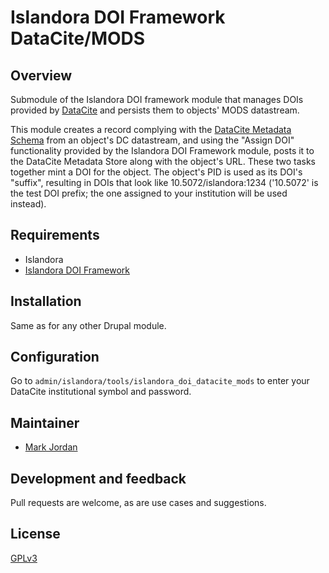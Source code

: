 # Islandora DOI Framework DataCite/MODS

## Overview

Submodule of the Islandora DOI framework module that manages DOIs provided by [DataCite](https://www.datacite.org/) and persists them to objects' MODS datastream.

This module creates a record complying with the [DataCite Metadata Schema](https://schema.datacite.org/) from an object's DC datastream, and using the "Assign DOI" functionality provided by the Islandora DOI Framework module, posts it to the DataCite Metadata Store along with the object's URL. These two tasks together mint a DOI for the object. The object's PID is used as its DOI's "suffix", resulting in DOIs that look like 10.5072/islandora:1234 ('10.5072' is the test DOI prefix; the one assigned to your institution will be used instead).

## Requirements

* Islandora
* [Islandora DOI Framework](../../islandora_doi_framework)

## Installation

Same as for any other Drupal module.

## Configuration

Go to `admin/islandora/tools/islandora_doi_datacite_mods` to enter your DataCite institutional symbol and password.

## Maintainer

* [Mark Jordan](https://github.com/mjordan)

## Development and feedback

Pull requests are welcome, as are use cases and suggestions.

## License

 [GPLv3](http://www.gnu.org/licenses/gpl-3.0.txt)

